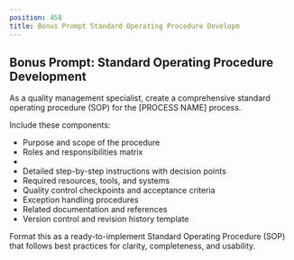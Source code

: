 ```yaml
---
position: 458
title: Bonus Prompt Standard Operating Procedure Developm
---
```


## Bonus Prompt: Standard Operating Procedure Development

As a quality management specialist, create a comprehensive standard operating procedure (SOP) for the [PROCESS NAME] process.





Include these components:

- Purpose and scope of the procedure
- Roles and responsibilities matrix
- 
- Detailed step-by-step instructions with decision points
- Required resources, tools, and systems
- Quality control checkpoints and acceptance criteria
- Exception handling procedures
- Related documentation and references
- Version control and revision history template




Format this as a ready-to-implement Standard Operating Procedure (SOP) that follows best practices for clarity, completeness, and usability.